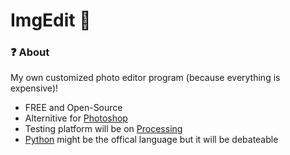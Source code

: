 # ImgEdit 📸
### ❓ About
My own customized photo editor program (because everything is expensive)! 
- FREE and Open-Source
- Alternitive for [Photoshop](https://www.adobe.com/adobe "Photoshop")
- Testing platform will be on [Processing](https://www.processing.org)
- [Python](https://www.aie.ac/ "Python") might be the offical language but it will be debateable
